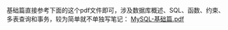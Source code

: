 基础篇直接参考下面的这个pdf文件即可，涉及数据库概述、SQL、函数、约束、多表查询和事务，较为简单就不单独写笔记：
[MySQL-基础篇.pdf](https://www.yuque.com/attachments/yuque/0/2023/pdf/35653686/1683534929206-2029fbce-f70a-4150-b1c7-54d7af215b40.pdf)
